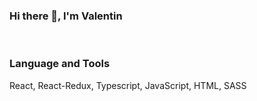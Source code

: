 ### Hi there 👋, I'm Valentin
<br/>

### Language and Tools
React, React-Redux, Typescript, JavaScript, HTML, SASS
